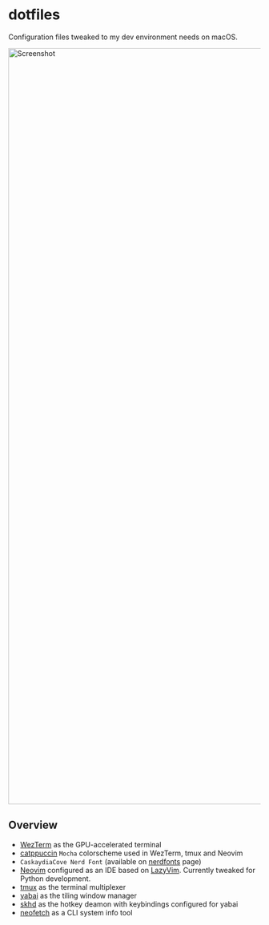 # dotfiles

Configuration files tweaked to my dev environment needs on macOS.

<img width="1512" alt="Screenshot" src="https://github.com/fedeoliv/dotfiles/assets/5161098/89fab71a-a8de-4676-91d4-6e159c44cd10">

## Overview

- [WezTerm](https://github.com/wez/wezterm) as the GPU-accelerated terminal
- [catppuccin](https://github.com/catppuccin/catppuccin) `Mocha` colorscheme used in WezTerm, tmux and Neovim
- `CaskaydiaCove Nerd Font` (available on [nerdfonts](https://www.nerdfonts.com/font-downloads) page)
- [Neovim](https://neovim.io/) configured as an IDE based on [LazyVim](https://github.com/LazyVim/LazyVim). Currently tweaked for Python development.
- [tmux](https://github.com/tmux/tmux/wiki) as the terminal multiplexer
- [yabai](https://github.com/koekeishiya/yabai) as the tiling window manager
- [skhd](https://github.com/koekeishiya/skhd) as the hotkey deamon with keybindings configured for yabai
- [neofetch](https://github.com/dylanaraps/neofetch) as a CLI system info tool
